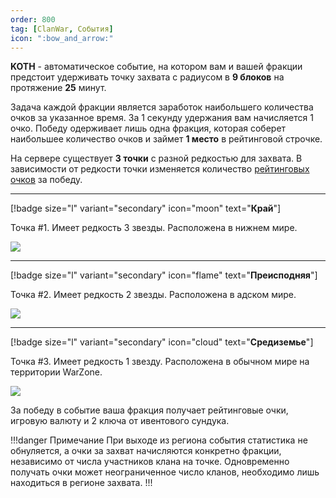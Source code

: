 ```yaml
---
order: 800
tag: [ClanWar, События]
icon: ":bow_and_arrow:"
---
```

**KOTH** - автоматическое событие, на котором вам и вашей фракции предстоит удерживать точку захвата с радиусом в **9 блоков** на протяжение **25** минут. 

Задача каждой фракции является заработок наибольшего количества очков за указанное время. За 1 секунду удержания вам начисляется 1 очко. Победу одерживает лишь одна фракция, которая соберет наибольшее количество очков и займет **1 место** в рейтинговой строчке.

На сервере существует **3 точки** с разной редкостью для захвата. В зависимости от редкости точки изменяется количество [рейтинговых очков](https://wiki.warmine.ru/minigames/clanwar/система-фракций/клановые-очки/) за победу. 

--------------
[!badge size="l" variant="secondary" icon="moon" text="**Край**"]

Точка #1. Имеет редкость 3 звезды. Расположена в нижнем мире. 

![](https://imgur.com/8JrHdDo.png)

--------------
[!badge size="l" variant="secondary" icon="flame" text="**Преисподняя**"]

Точка #2. Имеет редкость 2 звезды. Расположена в адском мире. 

![](https://imgur.com/sDtnbw8.png)

--------------
[!badge size="l" variant="secondary" icon="cloud" text="**Средиземье**"]

Точка #3. Имеет редкость 1 звезду. Расположена в обычном мире на территории WarZone.

![](https://imgur.com/IEcXpTG.png)

За победу в событие ваша фракция получает рейтинговые очки, игровую валюту и 2 ключа от ивентового сундука. 

!!!danger Примечание
При выходе из региона события статистика не обнуляется, а очки за захват начисляются конкретно фракции, независимо от числа участников клана на точке. Одновременно получать очки может неограниченное число кланов, необходимо лишь находиться в регионе захвата.
!!! 

